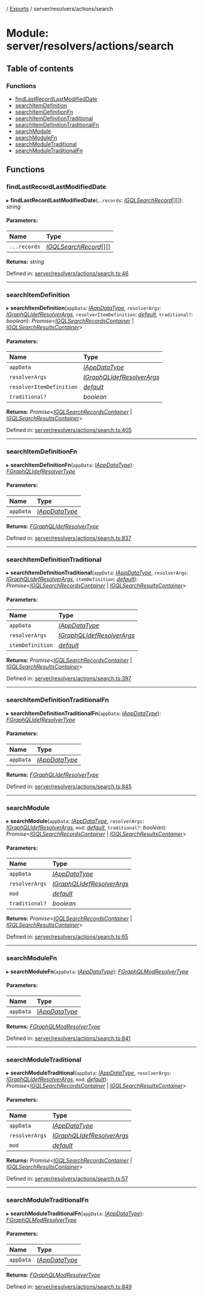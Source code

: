 [](../README.md) / [Exports](../modules.md) / server/resolvers/actions/search

# Module: server/resolvers/actions/search

## Table of contents

### Functions

- [findLastRecordLastModifiedDate](server_resolvers_actions_search.md#findlastrecordlastmodifieddate)
- [searchItemDefinition](server_resolvers_actions_search.md#searchitemdefinition)
- [searchItemDefinitionFn](server_resolvers_actions_search.md#searchitemdefinitionfn)
- [searchItemDefinitionTraditional](server_resolvers_actions_search.md#searchitemdefinitiontraditional)
- [searchItemDefinitionTraditionalFn](server_resolvers_actions_search.md#searchitemdefinitiontraditionalfn)
- [searchModule](server_resolvers_actions_search.md#searchmodule)
- [searchModuleFn](server_resolvers_actions_search.md#searchmodulefn)
- [searchModuleTraditional](server_resolvers_actions_search.md#searchmoduletraditional)
- [searchModuleTraditionalFn](server_resolvers_actions_search.md#searchmoduletraditionalfn)

## Functions

### findLastRecordLastModifiedDate

▸ **findLastRecordLastModifiedDate**(...`records`: [*IGQLSearchRecord*](../interfaces/gql_querier.igqlsearchrecord.md)[][]): *string*

#### Parameters:

Name | Type |
:------ | :------ |
`...records` | [*IGQLSearchRecord*](../interfaces/gql_querier.igqlsearchrecord.md)[][] |

**Returns:** *string*

Defined in: [server/resolvers/actions/search.ts:46](https://github.com/onzag/itemize/blob/5fcde7cf/server/resolvers/actions/search.ts#L46)

___

### searchItemDefinition

▸ **searchItemDefinition**(`appData`: [*IAppDataType*](../interfaces/server.iappdatatype.md), `resolverArgs`: [*IGraphQLIdefResolverArgs*](../interfaces/base_root_gql.igraphqlidefresolverargs.md), `resolverItemDefinition`: [*default*](../classes/base_root_module_itemdefinition.default.md), `traditional?`: *boolean*): *Promise*<[*IGQLSearchRecordsContainer*](../interfaces/gql_querier.igqlsearchrecordscontainer.md) \| [*IGQLSearchResultsContainer*](../interfaces/gql_querier.igqlsearchresultscontainer.md)\>

#### Parameters:

Name | Type |
:------ | :------ |
`appData` | [*IAppDataType*](../interfaces/server.iappdatatype.md) |
`resolverArgs` | [*IGraphQLIdefResolverArgs*](../interfaces/base_root_gql.igraphqlidefresolverargs.md) |
`resolverItemDefinition` | [*default*](../classes/base_root_module_itemdefinition.default.md) |
`traditional?` | *boolean* |

**Returns:** *Promise*<[*IGQLSearchRecordsContainer*](../interfaces/gql_querier.igqlsearchrecordscontainer.md) \| [*IGQLSearchResultsContainer*](../interfaces/gql_querier.igqlsearchresultscontainer.md)\>

Defined in: [server/resolvers/actions/search.ts:405](https://github.com/onzag/itemize/blob/5fcde7cf/server/resolvers/actions/search.ts#L405)

___

### searchItemDefinitionFn

▸ **searchItemDefinitionFn**(`appData`: [*IAppDataType*](../interfaces/server.iappdatatype.md)): [*FGraphQLIdefResolverType*](base_root_gql.md#fgraphqlidefresolvertype)

#### Parameters:

Name | Type |
:------ | :------ |
`appData` | [*IAppDataType*](../interfaces/server.iappdatatype.md) |

**Returns:** [*FGraphQLIdefResolverType*](base_root_gql.md#fgraphqlidefresolvertype)

Defined in: [server/resolvers/actions/search.ts:837](https://github.com/onzag/itemize/blob/5fcde7cf/server/resolvers/actions/search.ts#L837)

___

### searchItemDefinitionTraditional

▸ **searchItemDefinitionTraditional**(`appData`: [*IAppDataType*](../interfaces/server.iappdatatype.md), `resolverArgs`: [*IGraphQLIdefResolverArgs*](../interfaces/base_root_gql.igraphqlidefresolverargs.md), `itemDefinition`: [*default*](../classes/base_root_module_itemdefinition.default.md)): *Promise*<[*IGQLSearchRecordsContainer*](../interfaces/gql_querier.igqlsearchrecordscontainer.md) \| [*IGQLSearchResultsContainer*](../interfaces/gql_querier.igqlsearchresultscontainer.md)\>

#### Parameters:

Name | Type |
:------ | :------ |
`appData` | [*IAppDataType*](../interfaces/server.iappdatatype.md) |
`resolverArgs` | [*IGraphQLIdefResolverArgs*](../interfaces/base_root_gql.igraphqlidefresolverargs.md) |
`itemDefinition` | [*default*](../classes/base_root_module_itemdefinition.default.md) |

**Returns:** *Promise*<[*IGQLSearchRecordsContainer*](../interfaces/gql_querier.igqlsearchrecordscontainer.md) \| [*IGQLSearchResultsContainer*](../interfaces/gql_querier.igqlsearchresultscontainer.md)\>

Defined in: [server/resolvers/actions/search.ts:397](https://github.com/onzag/itemize/blob/5fcde7cf/server/resolvers/actions/search.ts#L397)

___

### searchItemDefinitionTraditionalFn

▸ **searchItemDefinitionTraditionalFn**(`appData`: [*IAppDataType*](../interfaces/server.iappdatatype.md)): [*FGraphQLIdefResolverType*](base_root_gql.md#fgraphqlidefresolvertype)

#### Parameters:

Name | Type |
:------ | :------ |
`appData` | [*IAppDataType*](../interfaces/server.iappdatatype.md) |

**Returns:** [*FGraphQLIdefResolverType*](base_root_gql.md#fgraphqlidefresolvertype)

Defined in: [server/resolvers/actions/search.ts:845](https://github.com/onzag/itemize/blob/5fcde7cf/server/resolvers/actions/search.ts#L845)

___

### searchModule

▸ **searchModule**(`appData`: [*IAppDataType*](../interfaces/server.iappdatatype.md), `resolverArgs`: [*IGraphQLIdefResolverArgs*](../interfaces/base_root_gql.igraphqlidefresolverargs.md), `mod`: [*default*](../classes/base_root_module.default.md), `traditional?`: *boolean*): *Promise*<[*IGQLSearchRecordsContainer*](../interfaces/gql_querier.igqlsearchrecordscontainer.md) \| [*IGQLSearchResultsContainer*](../interfaces/gql_querier.igqlsearchresultscontainer.md)\>

#### Parameters:

Name | Type |
:------ | :------ |
`appData` | [*IAppDataType*](../interfaces/server.iappdatatype.md) |
`resolverArgs` | [*IGraphQLIdefResolverArgs*](../interfaces/base_root_gql.igraphqlidefresolverargs.md) |
`mod` | [*default*](../classes/base_root_module.default.md) |
`traditional?` | *boolean* |

**Returns:** *Promise*<[*IGQLSearchRecordsContainer*](../interfaces/gql_querier.igqlsearchrecordscontainer.md) \| [*IGQLSearchResultsContainer*](../interfaces/gql_querier.igqlsearchresultscontainer.md)\>

Defined in: [server/resolvers/actions/search.ts:65](https://github.com/onzag/itemize/blob/5fcde7cf/server/resolvers/actions/search.ts#L65)

___

### searchModuleFn

▸ **searchModuleFn**(`appData`: [*IAppDataType*](../interfaces/server.iappdatatype.md)): [*FGraphQLModResolverType*](base_root_gql.md#fgraphqlmodresolvertype)

#### Parameters:

Name | Type |
:------ | :------ |
`appData` | [*IAppDataType*](../interfaces/server.iappdatatype.md) |

**Returns:** [*FGraphQLModResolverType*](base_root_gql.md#fgraphqlmodresolvertype)

Defined in: [server/resolvers/actions/search.ts:841](https://github.com/onzag/itemize/blob/5fcde7cf/server/resolvers/actions/search.ts#L841)

___

### searchModuleTraditional

▸ **searchModuleTraditional**(`appData`: [*IAppDataType*](../interfaces/server.iappdatatype.md), `resolverArgs`: [*IGraphQLIdefResolverArgs*](../interfaces/base_root_gql.igraphqlidefresolverargs.md), `mod`: [*default*](../classes/base_root_module.default.md)): *Promise*<[*IGQLSearchRecordsContainer*](../interfaces/gql_querier.igqlsearchrecordscontainer.md) \| [*IGQLSearchResultsContainer*](../interfaces/gql_querier.igqlsearchresultscontainer.md)\>

#### Parameters:

Name | Type |
:------ | :------ |
`appData` | [*IAppDataType*](../interfaces/server.iappdatatype.md) |
`resolverArgs` | [*IGraphQLIdefResolverArgs*](../interfaces/base_root_gql.igraphqlidefresolverargs.md) |
`mod` | [*default*](../classes/base_root_module.default.md) |

**Returns:** *Promise*<[*IGQLSearchRecordsContainer*](../interfaces/gql_querier.igqlsearchrecordscontainer.md) \| [*IGQLSearchResultsContainer*](../interfaces/gql_querier.igqlsearchresultscontainer.md)\>

Defined in: [server/resolvers/actions/search.ts:57](https://github.com/onzag/itemize/blob/5fcde7cf/server/resolvers/actions/search.ts#L57)

___

### searchModuleTraditionalFn

▸ **searchModuleTraditionalFn**(`appData`: [*IAppDataType*](../interfaces/server.iappdatatype.md)): [*FGraphQLModResolverType*](base_root_gql.md#fgraphqlmodresolvertype)

#### Parameters:

Name | Type |
:------ | :------ |
`appData` | [*IAppDataType*](../interfaces/server.iappdatatype.md) |

**Returns:** [*FGraphQLModResolverType*](base_root_gql.md#fgraphqlmodresolvertype)

Defined in: [server/resolvers/actions/search.ts:849](https://github.com/onzag/itemize/blob/5fcde7cf/server/resolvers/actions/search.ts#L849)
